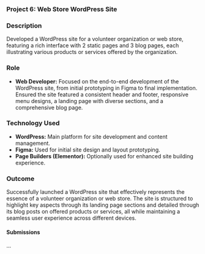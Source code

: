 ### Project 6: Web Store WordPress Site

### Description
Developed a WordPress site for a volunteer organization or web store, featuring a rich interface with 2 static pages and 3 blog pages, each illustrating various products or services offered by the organization.

### Role
- **Web Developer:** Focused on the end-to-end development of the WordPress site, from initial prototyping in Figma to final implementation. Ensured the site featured a consistent header and footer, responsive menu designs, a landing page with diverse sections, and a comprehensive blog page.

### Technology Used
- **WordPress:** Main platform for site development and content management.
- **Figma:** Used for initial site design and layout prototyping.
- **Page Builders (Elementor):** Optionally used for enhanced site building experience.

### Outcome
Successfully launched a WordPress site that effectively represents the essence of a volunteer organization or web store. The site is structured to highlight key aspects through its landing page sections and detailed through its blog posts on offered products or services, all while maintaining a seamless user experience across different devices.

#### Submissions
...